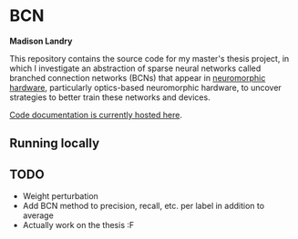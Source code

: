 # BCN

**Madison Landry**

This repository contains the source code for my master's thesis project, in which I investigate an abstraction of sparse neural networks called branched connection networks (BCNs) that appear in [neuromorphic hardware](https://en.wikipedia.org/wiki/Neuromorphic_engineering), particularly optics-based neuromorphic hardware, to uncover strategies to better train these networks and devices.

[Code documentation is currently hosted here](https://web.mit.edu/almonds/www/BCN/index.html).

## Running locally

<!--
Follow [these instructions](https://pytorch.org/get-started/locally/) to install PyTorch locally.

In a Python (3.8 or higher) virtual environment, run

bash
pip install -e .
-->

## TODO

* Weight perturbation
* Add BCN method to precision, recall, etc. per label in addition to average
* Actually work on the thesis :F
